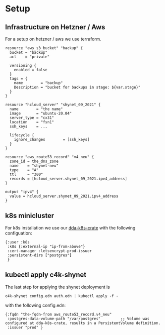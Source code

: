 # Setup 
## Infrastructure on Hetzner / Aws

For a setup on hetzner / aws we use terraform.

```
resource "aws_s3_bucket" "backup" {
  bucket = "backup"
  acl    = "private"

  versioning {
    enabled = false
  }
  tags = {
    name        = "backup"
    Description = "bucket for backups in stage: ${var.stage}"
  }
}

resource "hcloud_server" "shynet_09_2021" {
  name        = "the name"
  image       = "ubuntu-20.04"
  server_type = "cx31"
  location    = "fsn1"
  ssh_keys    = ...

  lifecycle {
    ignore_changes        = [ssh_keys]
  }
}

resource "aws_route53_record" "v4_neu" {
  zone_id = the_dns_zone
  name    = "shynet-neu"
  type    = "A"
  ttl     = "300"
  records = [hcloud_server.shynet_09_2021.ipv4_address]
}

output "ipv4" {
  value = hcloud_server.shynet_09_2021.ipv4_address
}

```

## k8s minicluster

For k8s installation we use our [dda-k8s-crate](https://github.com/DomainDrivenArchitecture/dda-k8s-crate) with the following configuation:


```
{:user :k8s
 :k8s {:external-ip "ip-from-above"}
 :cert-manager :letsencrypt-prod-issuer
 :persistent-dirs ["postgres"]
 }
```

## kubectl apply c4k-shynet

The last step for applying the shynet deployment is

```
c4k-shynet config.edn auth.edn | kubectl apply -f -
```

with the following config.edn:

```
{:fqdn "the-fqdn-from aws_route53_record.v4_neu"
 :postgres-data-volume-path "/var/postgres"         ;; Volume was configured at dda-k8s-crate, results in a PersistentVolume definition.
 :issuer "prod" }
```
